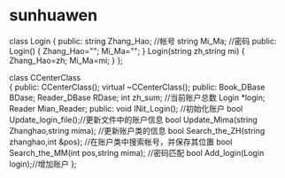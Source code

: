 # sunhuawen
class Login
{
public:
	string Zhang_Hao;  //帐号
	string Mi_Ma;   //密码
public:
	Login()
	{
		Zhang_Hao="";
		Mi_Ma="";
	}
	Login(string zh,string mi)
	{
		Zhang_Hao=zh;
		Mi_Ma=mi;
	}
};

class CCenterClass  
{
public:
	CCenterClass();
	virtual ~CCenterClass();
public:
	Book_DBase BDase;
	Reader_DBase RDase;
	int zh_sum; //当前账户总数
	Login *login;
	Reader Mian_Reader;
public:
	void INit_Login(); //初始化账户
	bool Update_login_file();//更新文件中的账户信息
	bool Update_Mima(string Zhanghao,string mima); //更新账户类的信息
	bool Search_the_ZH(string zhanghao,int &pos); //在账户类中搜索帐号，并保存其位置
	bool Search_the_MM(int pos,string mima);	//密码匹配
	bool Add_login(Login login);//增加账户
};
